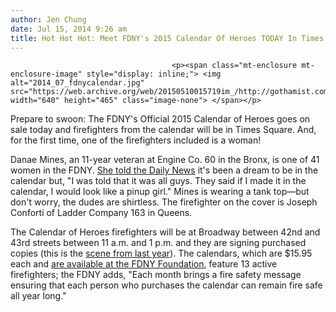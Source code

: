 ```yaml
---
author: Jen Chung
date: Jul 15, 2014 9:26 am
title: Hot Hot Hot: Meet FDNY's 2015 Calendar Of Heroes TODAY In Times Square
---
```


	
										<p><span class="mt-enclosure mt-enclosure-image" style="display: inline;"> <img alt="2014_07_fdnycalendar.jpg" src="https://web.archive.org/web/20150510015719im_/http://gothamist.com/attachments/jen/2014_07_fdnycalendar.jpg" width="640" height="465" class="image-none"> </span></p>

<p>Prepare to swoon: The FDNY&apos;s Official 2015 Calendar of Heroes goes on sale today and firefighters from the calendar will be in Times Square. And, for the first time, one of the firefighters included is a woman!</p>

<p>Danae Mines, an 11-year veteran at Engine Co. 60 in the Bronx, is one of 41 women in the FDNY. <a href="https://web.archive.org/web/20150510015719/http://www.nydailynews.com/new-york/woman-featured-fdny-calendar-heroes-article-1.1866827">She told the Daily News</a> it&apos;s been a dream to be in the calendar but, &quot;I was told that it was all guys. They said if I made it in the calendar, I would look like a pinup girl.&quot; Mines is wearing a tank top&#x2014;but don&apos;t worry, the dudes are shirtless. The firefighter on the cover is Joseph Conforti of Ladder Company 163 in Queens.</p>

<p>The Calendar of Heroes firefighters will be at Broadway between 42nd and 43rd streets between 11 a.m. and 1 p.m. and they are signing purchased copies (this is the <a href="https://web.archive.org/web/20150510015719/http://gothamist.com/2013/07/23/photos_fdny_brings_calendar_hunks_t.php#photo-1">scene from last year</a>). The calendars, which are $15.95 each and <a href="https://web.archive.org/web/20150510015719/http://fdny-firezone.hostedbyamazon.com/dp/B00LH9BU5W">are available at the FDNY Foundation</a>, feature 13 active firefighters; the FDNY adds, &quot;Each month brings a fire safety message ensuring that each person who purchases the calendar can remain fire safe all year long.&quot; </p>					
										
									
				